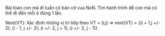 Bài toán con mã đi tuần có bán cờ vua NxN. Tìm hành trình để con mã có thể đi đến mỗi ô đúng 1 lần.

Next(VT): Xác định những vị trí tiêp theo
VT = (i;j)
=> next(VT) = {(i + 1,j +/- 2); (i - 1, j +/- 2);
                (i +/- 2, j + 1); (i +/- 2, j - 1)}